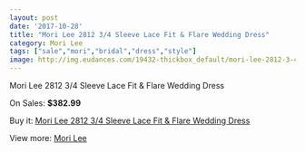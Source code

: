 ```yaml
---
layout: post
date: '2017-10-28'
title: "Mori Lee 2812 3/4 Sleeve Lace Fit & Flare Wedding Dress"
category: Mori Lee
tags: ["sale","mori","bridal","dress","style"]
image: http://img.eudances.com/19432-thickbox_default/mori-lee-2812-3-4-sleeve-lace-fit-flare-wedding-dress.jpg
---
```

Mori Lee 2812 3/4 Sleeve Lace Fit & Flare Wedding Dress

On Sales: **$382.99**
<a href="https://www.eudances.com/en/mori-lee/5778-mori-lee-2812-3-4-sleeve-lace-fit-flare-wedding-dress.html"><amp-img layout="responsive" width="600" height="600" src="//img.eudances.com/19432-thickbox_default/mori-lee-2812-3-4-sleeve-lace-fit-flare-wedding-dress.jpg" alt="Mori Lee 2812 3/4 Sleeve Lace Fit & Flare Wedding Dress 0" /></a>
<a href="https://www.eudances.com/en/mori-lee/5778-mori-lee-2812-3-4-sleeve-lace-fit-flare-wedding-dress.html"><amp-img layout="responsive" width="600" height="600" src="//img.eudances.com/19434-thickbox_default/mori-lee-2812-3-4-sleeve-lace-fit-flare-wedding-dress.jpg" alt="Mori Lee 2812 3/4 Sleeve Lace Fit & Flare Wedding Dress 1" /></a>
<a href="https://www.eudances.com/en/mori-lee/5778-mori-lee-2812-3-4-sleeve-lace-fit-flare-wedding-dress.html"><amp-img layout="responsive" width="600" height="600" src="//img.eudances.com/19433-thickbox_default/mori-lee-2812-3-4-sleeve-lace-fit-flare-wedding-dress.jpg" alt="Mori Lee 2812 3/4 Sleeve Lace Fit & Flare Wedding Dress 2" /></a>

Buy it: [Mori Lee 2812 3/4 Sleeve Lace Fit & Flare Wedding Dress](https://www.eudances.com/en/mori-lee/5778-mori-lee-2812-3-4-sleeve-lace-fit-flare-wedding-dress.html "Mori Lee 2812 3/4 Sleeve Lace Fit & Flare Wedding Dress")

View more: [Mori Lee](https://www.eudances.com/en/9-mori-lee "Mori Lee")
